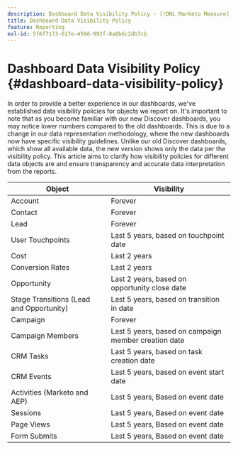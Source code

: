 ```yaml
---
description: Dashboard Data Visibility Policy - [!DNL Marketo Measure] - Product
title: Dashboard Data Visibility Policy
feature: Reporting
exl-id: 5f6f7173-617e-459d-992f-8a8b6c2db7cb
---
```

# Dashboard Data Visibility Policy {#dashboard-data-visibility-policy}

In order to provide a better experience in our dashboards, we've established data visibility policies for objects we report on. It's important to note that as you become familiar with our new Discover dashboards, you may notice lower numbers compared to the old dashboards. This is due to a change in our data representation methodology, where the new dashboards now have specific visibility guidelines. Unlike our old Discover dashboards, which show all available data, the new version shows only the data per the visibility policy. This article aims to clarify how visibility policies for different data objects are and ensure transparency and accurate data interpretation from the reports.

<table>
<thead>
  <tr>
    <th>Object</th>
    <th>Visibility</th>
  </tr>
</thead>
<tbody>
  <tr>
    <td>Account</td>
    <td>Forever</td>
  </tr>
  <tr>
    <td>Contact</td>
    <td>Forever</td>
  </tr>
  <tr>
    <td>Lead</td>
    <td>Forever</td>
  </tr>
  <tr>
    <td>User Touchpoints</td>
    <td>Last 5 years, based on touchpoint date</td>
  </tr>
  <tr>
    <td>Cost</td>
    <td>Last 2 years</td>
  </tr>
  <tr>
    <td>Conversion Rates</td>
    <td>Last 2 years</td>
  </tr>
  <tr>
    <td>Opportunity</td>
    <td>Last 2 years, based on opportunity close date</td>
  </tr>
  <tr>
    <td>Stage Transitions (Lead and Opportunity)</td>
    <td>Last 5 years, based on transition in date</td>
  </tr>
  <tr>
    <td>Campaign</td>
    <td>Forever </td>
  </tr>
  <tr>
    <td>Campaign Members</td>
    <td>Last 5 years, based on campaign member creation date</td>
  </tr>
  <tr>
    <td>CRM Tasks</td>
    <td>Last 5 years, based on task creation date</td>
  </tr>
  <tr>
    <td>CRM Events</td>
    <td>Last 5 years, based on event start date</td>
  </tr>
  <tr>
    <td>Activities (Marketo and AEP)</td>
    <td>Last 5 years, Based on event date</td>
  </tr>
  <tr>
    <td>Sessions </td>
    <td>Last 5 years, Based on event date</td>
  </tr>
  <tr>
    <td>Page Views</td>
    <td>Last 5 years, Based on event date</td>
  </tr>
  <tr>
    <td>Form Submits</td>
    <td>Last 5 years, Based on event date</td>
  </tr>
</tbody>
</table>
